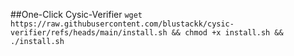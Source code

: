 ##One-Click Cysic-Verifier
```wget https://raw.githubusercontent.com/blustackk/cysic-verifier/refs/heads/main/install.sh && chmod +x install.sh && ./install.sh```
